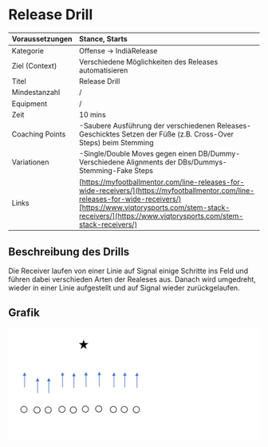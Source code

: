 # Release Drill

| Voraussetzungen | Stance, Starts |
| :--- | :--- |
| Kategorie | Offense -&gt; IndiàRelease |
| Ziel \(Context\) | Verschiedene Möglichkeiten des Releases automatisieren |
| Titel | Release Drill |
| Mindestanzahl | / |
| Equipment | / |
| Zeit | 10 mins |
| Coaching Points | -Saubere Ausführung der verschiedenen Releases-Geschicktes Setzen der Füße \(z.B. Cross-Over Steps\) beim Stemming |
| Variationen | -Single/Double Moves gegen einen DB/Dummy-Verschiedene Alignments der DBs/Dummys-Stemming-Fake Steps |
| Links | [https://myfootballmentor.com/line-releases-for-wide-receivers/](https://myfootballmentor.com/line-releases-for-wide-receivers/)[https://www.viqtorysports.com/stem-stack-receivers/](https://www.viqtorysports.com/stem-stack-receivers/) |

## Beschreibung des Drills

Die Receiver laufen von einer Linie auf Signal einige Schritte ins Feld und führen dabei verschieden Arten der Realeses aus. Danach wird umgedreht, wieder in einer Linie aufgestellt und auf Signal wieder zurückgelaufen.

## Grafik

![](/assets/ReleaseDrill.png)

